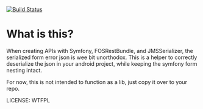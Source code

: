 [![Build Status](https://travis-ci.org/Padam87/java-sf-form.svg)](https://travis-ci.org/Padam87/java-sf-form)

# What is this?

When creating APIs with Symfony, FOSRestBundle, and JMSSerializer, the serialized form error json is wee bit unorthodox. This is a helper to correctly deserialize the json in your android project, while keeping the symfony form nesting intact.

For now, this is not intended to function as a lib, just copy it over to your repo.

LICENSE: WTFPL
